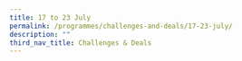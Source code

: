 ```yaml
---
title: 17 to 23 July
permalink: /programmes/challenges-and-deals/17-23-july/
description: ""
third_nav_title: Challenges & Deals
---
```

